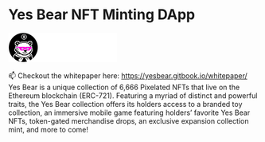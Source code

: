 # Yes Bear NFT Minting DApp
![logo 578cd27c-PhotoRoom png-PhotoRoom](https://raw.githubusercontent.com/XyedAli/YesBear-NFT-DAPP/master/public/logo192.png)

📫  Checkout the whitepaper here: https://yesbear.gitbook.io/whitepaper/
Yes Bear is a unique collection of 6,666 Pixelated NFTs that live on the Ethereum blockchain (ERC-721). Featuring a myriad of distinct and powerful traits, the Yes Bear collection offers its holders access to a branded toy collection, an immersive mobile game featuring holders’ favorite Yes Bear NFTs, token-gated merchandise drops, an exclusive expansion collection mint, and more to come!
